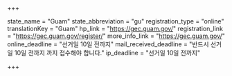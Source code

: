 +++

state_name = "Guam"
state_abbreviation = "gu"
registration_type = "online"
translationKey = "Guam"
hp_link = "https://gec.guam.gov/"
registration_link = "https://gec.guam.gov/register/"
more_info_link = "https://gec.guam.gov/"
online_deadline = "선거일 10일 전까지"
mail_received_deadline = "반드시 선거일 10일 전까지 까지 접수해야 합니다."
ip_deadline = "선거일 10일 전까지"

+++